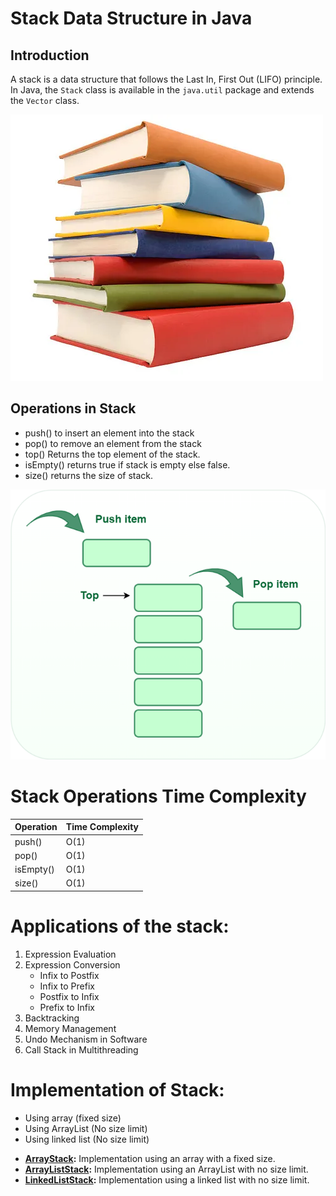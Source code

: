 # Stack Data Structure in Java

## Introduction

A stack is a data structure that follows the Last In, First Out (LIFO) principle. In Java, the `Stack` class is available in the `java.util` package and extends the `Vector` class.

![img.png](img.png)
## Operations in Stack

* push() to insert an element into the stack
* pop() to remove an element from the stack
* top() Returns the top element of the stack.
* isEmpty() returns true if stack is empty else false.
* size() returns the size of stack.

![img_1.png](img_1.png)

# Stack Operations Time Complexity

| Operation  | Time Complexity |
|------------|-----------------|
| push()     | O(1)            |
| pop()      | O(1)            |
| isEmpty()  | O(1)            |
| size()     | O(1)            |

# Applications of the stack:
1. Expression Evaluation
2. Expression Conversion
   - Infix to Postfix
   - Infix to Prefix
   - Postfix to Infix
   - Prefix to Infix
3. Backtracking
4. Memory Management
5. Undo Mechanism in Software
6. Call Stack in Multithreading

# Implementation of Stack:
* Using array (fixed size)
* Using ArrayList (No size limit)
* Using linked list (No size limit)

- **[ArrayStack](../ArrayStack.java):** Implementation using an array with a fixed size.
- **[ArrayListStack](../Stack_ArrayList.java):** Implementation using an ArrayList with no size limit.
- **[LinkedListStack](../Stack_LinkedList.java):** Implementation using a linked list with no size limit.
